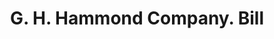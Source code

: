 ---
doi: 10.7916/D8QN7JR7
date_other: '1891'
date_other_textual: '1891'
form: printed ephemera
genre:
- Invoices
name:
- G. H. Hammond Company
object_in_context_url: https://biggert.cul.columbia.edu/items/view/ave_biggert_00192
subject_hierarchical_geographic:
- Chicago, Illinois, United States
subject_name:
- G. H. Hammond Company
title: G. H. Hammond Company. Bill
sort_title: G. H. Hammond Company. Bill
call_number: ave_biggert_00192
coordinates:
- 41.83694444444445,-87.68472222222222
pid: ave_biggert_00192
identifiers: ave_biggert_00192
thumbnail: false
permalink: /biggert/ave_biggert_00192/
layout: iiif-image-page
---
